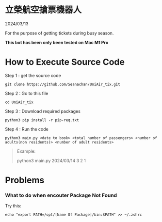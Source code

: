 # 立榮航空搶票機器人

2024/03/13

For the purpose of getting tickets during busy season. 

**This bot has been only been tested on Mac M1 Pro**

# How to Execute Source Code

Step 1 : get the source code

`git clone https://github.com/Seanachan/UniAir_tix.git`

Step 2 : Go to this file

`cd UniAir_tix`

Step 3 : Download required packages

`python3 pip install -r pip-req.txt`

Step 4 : Run the code

`python3 main.py <date to book> <total number of passengers> <number of adults(non residents)> <number of adult residents>`

> Example:
>
> python3 main.py 2024/03/14 3 2 1

# Problems

### What to do when encouter Package Not Found

Try this:

`echo "export PATH=/opt/[Name Of Package]/bin:$PATH" >> ~/.zshrc`
